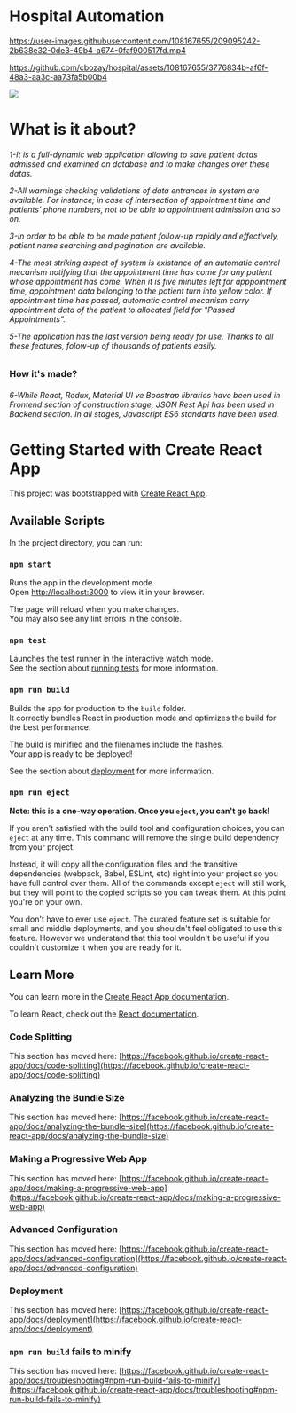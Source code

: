 # Hospital Automation





https://user-images.githubusercontent.com/108167655/209095242-2b638e32-0de3-49b4-a674-0faf900517fd.mp4



https://github.com/cbozay/hospital/assets/108167655/3776834b-af6f-48a3-aa3c-aa73fa5b00b4









![](Portfolio.gif)

<h1>What is it about?
<h6>1-It is a full-dynamic web application allowing to save patient datas admissed and examined on database and 
to make changes over these datas.

2-All warnings checking validations of data entrances in system are available. For instance; in case of intersection
of appointment time and patients' phone numbers, not to be able to appointment admission and so on.

3-In order to be able to be made patient follow-up rapidly and effectively, patient name searching and pagination are available.

4-The most striking aspect of system is existance of an automatic control mecanism notifying that the appointment time has come
for any patient whose appointment has come. When it is five minutes left for apppointment time, appointment data belonging to the
patient turn into yellow color. If appointment time has passed, automatic control mecanism carry appointment data of the patient
to allocated field for "Passed Appointments".

5-The application has the last version being ready for use. Thanks to all these features, folow-up of thousands of patients easily.


<h3>How it's made?
<h6>6-While React, Redux, Material UI ve Boostrap libraries have been used in Frontend section of construction stage, JSON Rest Api
has been used in Backend section. In all stages, Javascript ES6 standarts have been used.




# Getting Started with Create React App

This project was bootstrapped with [Create React App](https://github.com/facebook/create-react-app).

## Available Scripts

In the project directory, you can run:

### `npm start`

Runs the app in the development mode.\
Open [http://localhost:3000](http://localhost:3000) to view it in your browser.

The page will reload when you make changes.\
You may also see any lint errors in the console.

### `npm test`

Launches the test runner in the interactive watch mode.\
See the section about [running tests](https://facebook.github.io/create-react-app/docs/running-tests) for more information.

### `npm run build`

Builds the app for production to the `build` folder.\
It correctly bundles React in production mode and optimizes the build for the best performance.

The build is minified and the filenames include the hashes.\
Your app is ready to be deployed!

See the section about [deployment](https://facebook.github.io/create-react-app/docs/deployment) for more information.

### `npm run eject`

**Note: this is a one-way operation. Once you `eject`, you can't go back!**

If you aren't satisfied with the build tool and configuration choices, you can `eject` at any time. This command will remove the single build dependency from your project.

Instead, it will copy all the configuration files and the transitive dependencies (webpack, Babel, ESLint, etc) right into your project so you have full control over them. All of the commands except `eject` will still work, but they will point to the copied scripts so you can tweak them. At this point you're on your own.

You don't have to ever use `eject`. The curated feature set is suitable for small and middle deployments, and you shouldn't feel obligated to use this feature. However we understand that this tool wouldn't be useful if you couldn't customize it when you are ready for it.

## Learn More

You can learn more in the [Create React App documentation](https://facebook.github.io/create-react-app/docs/getting-started).

To learn React, check out the [React documentation](https://reactjs.org/).

### Code Splitting

This section has moved here: [https://facebook.github.io/create-react-app/docs/code-splitting](https://facebook.github.io/create-react-app/docs/code-splitting)

### Analyzing the Bundle Size

This section has moved here: [https://facebook.github.io/create-react-app/docs/analyzing-the-bundle-size](https://facebook.github.io/create-react-app/docs/analyzing-the-bundle-size)

### Making a Progressive Web App

This section has moved here: [https://facebook.github.io/create-react-app/docs/making-a-progressive-web-app](https://facebook.github.io/create-react-app/docs/making-a-progressive-web-app)

### Advanced Configuration

This section has moved here: [https://facebook.github.io/create-react-app/docs/advanced-configuration](https://facebook.github.io/create-react-app/docs/advanced-configuration)

### Deployment

This section has moved here: [https://facebook.github.io/create-react-app/docs/deployment](https://facebook.github.io/create-react-app/docs/deployment)

### `npm run build` fails to minify

This section has moved here: [https://facebook.github.io/create-react-app/docs/troubleshooting#npm-run-build-fails-to-minify](https://facebook.github.io/create-react-app/docs/troubleshooting#npm-run-build-fails-to-minify)
